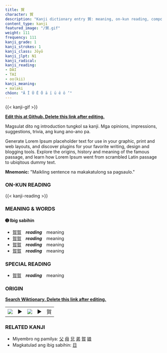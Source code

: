 ```yaml
---
title: 賀
character: 賀
description: "Kanji dictionary entry 賀: meaning, on-kun reading, compounds, origin, related kanji"
content_type: kanji
featured_image: "/賀.gif"
weight: 111
frequency: 111
kanji_grade: 1
kanji_strokes: 1
kanji_class: Jōyō
kanji_jlpt: N1
kanji_radical: 
kanji_reading: 
- DAI
- TAI
- oo(kii)
kanji_meaning:
- malaki
chōon: "Ā Ī Ū Ē Ō ā ī ū ē ō ’"
---
```

[//]: # (Don't edit the line below. Kanji animated GIF code is automatically generated.)
{{< kanji-gif >}}

[//]: # (Edit below this line.)

**[Edit this at Github. Delete this link after editing.](https://github.com/tim0g/tim/tree/main/content/kanji/賀/index.md)**

Magsulat dito ng introduction tungkol sa kanji. Mga opinions, impressions, suggestions, trivia, ang kung ano-ano pa.

Generate Lorem Ipsum placeholder text for use in your graphic, print and web layouts, and discover plugins for your favorite writing, design and blogging tools. Explore the origins, history and meaning of the famous passage, and learn how Lorem Ipsum went from scrambled Latin passage to ubiqitous dummy text.
 
**Mnemonic:** "Maikling sentence na makakatulong sa pagsaulo."

### ON-KUN READING

[//]: # (Don't edit the line below. ON-KUN READING code is automatically generated.)
{{< kanji-reading >}}

### MEANING & WORDS

#### ➊ **Ibig sabihin**
  - [賀](../賀)[賀](../賀)　***reading***　meaning
  - [賀](../賀)[賀](../賀)　***reading***　meaning
  - [賀](../賀)[賀](../賀)　***reading***　meaning
  - [賀](../賀)[賀](../賀)　***reading***　meaning

### SPECIAL READING
  - [賀](../賀)[賀](../賀)　***reading***　meaning

### ORIGIN

**[Search Wiktionary. Delete this link after editing.](https://wiktionary.org/wiki/賀)**
<table class="kanji-table"><tr><td>
<img src="60px-賀-bronze.svg.png">
</td><td>▶</td><td>
<img src="60px-賀-oracle.svg.png">
</td><td>▶</td>
<td class="kanji-origin">賀</td>
</tr></table>

### RELATED KANJI
- Miyembro ng pamilya: [父](../父) [母](../母) [兄](../兄) [弟](../弟) [賀](../賀) [娘](../娘)
- Magkatulad ang ibig sabihin: [日](../日)
